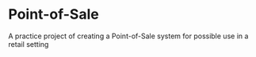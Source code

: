 # Point-of-Sale
A practice project of creating a Point-of-Sale system for possible use in a retail setting
